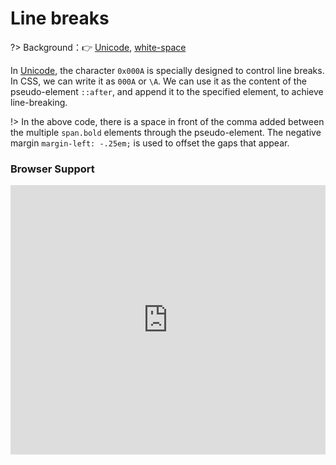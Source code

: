 
# Line breaks

?> Background：:point_right: [Unicode](https://en.wikipedia.org/wiki/Unicode), [white-space](https://developer.mozilla.org/zh-CN/docs/Web/CSS/white-space)

In [Unicode](http://www.ssec.wisc.edu/~tomw/java/unicode.html), the character `0x000A` is specially designed to control line breaks. In CSS, we can write it as `000A` or `\A`. We can use it as the content of the pseudo-element `::after`, and append it to the specified element, to achieve line-breaking.

<vuep template="#line-breaks_tlp"></vuep>

<script v-pre type="text/x-template" id="line-breaks_tlp">
<style>
  main{
    width: 100%;
    padding: 52px 39px;
    background: rgba(180,160,120,.1);
  }
  span.key {
    padding-right: 6px;
  }
  span.bold {
    line-height: 2em;
    font-weight: bold;
  }
  span.br::before {
    content: "\A";
    white-space: pre;
  }
  span.bold + span.bold::before {
    content: ", ";
    font-weight: 500;
    margin-left: -.25em;
  }    
</style>
<template>
  <main class="main">
    <span class="key">👦🏿Name:</span>
    <span class="bold">LHammer</span>
    <span class="key br">👨🏼‍💻GitHub:</span>
    <span class="bold">https://github.com/l-hammer</span>
    <span class="bold">https://gitee.com/lhammer</span>
    <span class="key br">🌎Juejin:</span>
    <span class="bold">https://juejin.im/user/57a3dbb2d342d300574d8369</span>
  </main>
</template>
<script>
</script>
</script>

!> In the above code, there is a space in front of the comma added between the multiple `span.bold` elements through the pseudo-element. The negative margin `margin-left: -.25em;` is used to offset the gaps that appear.

### Browser Support

<iframe src="https://caniuse.bitsofco.de/embed/index.html?feat=css-gencontent&amp;periods=future_1,current,past_1,past_2,past_3&amp;accessible-colours=false" frameborder="0" width="100%" height="431px"></iframe>
